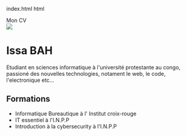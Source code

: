 index.html
html
<!DOCTYPE html>
<html lang="fr">
<head> 
<meta charset="UTF-8">
<tittle>Mon CV</tittle>
<link rel="stylesheet" href="style.css">
</head>
<body> 
<div class="CV container">



<img src="https://![is](https://github.com/user-attachments/assets/5cd572ed-af9a-4926-93f2-7e094d9d48ac).jpeg" class="photo">
<h1>Issa BAH</h1>
<P> Etudiant en sciences informatique à l'université protestante au congo, passioné des nouvelles technologies, notament le web, le code, l'electronique etc...</P>
<h2>Formations</h2>
<ul>
<li>Informatique Bureautique à l' Institut croix-rouge</li>
<li>IT essentiel à l'I.N.P.P</li>
<li>Introduction à la cybersecurity à l'I.N.P.P</li>
